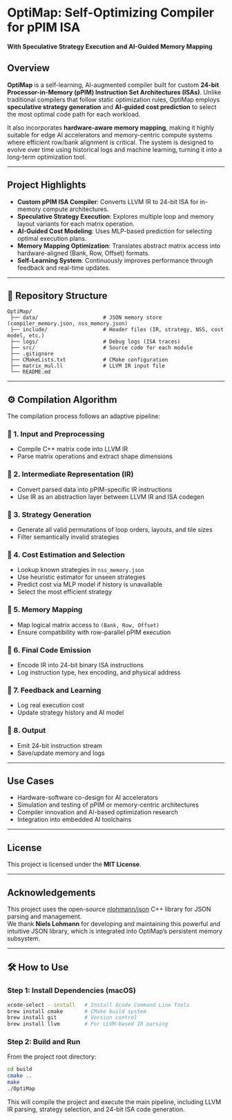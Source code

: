 # OptiMap: Self-Optimizing Compiler for pPIM ISA  
**With Speculative Strategy Execution and AI-Guided Memory Mapping**

## Overview

**OptiMap** is a self-learning, AI-augmented compiler built for custom **24-bit Processor-in-Memory (pPIM) Instruction Set Architectures (ISAs)**. Unlike traditional compilers that follow static optimization rules, OptiMap employs **speculative strategy generation** and **AI-guided cost prediction** to select the most optimal code path for each workload.

It also incorporates **hardware-aware memory mapping**, making it highly suitable for edge AI accelerators and memory-centric compute systems where efficient row/bank alignment is critical. The system is designed to evolve over time using historical logs and machine learning, turning it into a long-term optimization tool.

---

## Project Highlights

- **Custom pPIM ISA Compiler**: Converts LLVM IR to 24-bit ISA for in-memory compute architectures.
- **Speculative Strategy Execution**: Explores multiple loop and memory layout variants for each matrix operation.
- **AI-Guided Cost Modeling**: Uses MLP-based prediction for selecting optimal execution plans.
- **Memory Mapping Optimization**: Translates abstract matrix access into hardware-aligned (Bank, Row, Offset) formats.
- **Self-Learning System**: Continuously improves performance through feedback and real-time updates.

---

## 📂 Repository Structure

```
OptiMap/
 ├── data/                     # JSON memory store (compiler_memory.json, nss_memory.json)
 ├── include/                  # Header files (IR, strategy, NSS, cost model, etc.)
 ├── logs/                     # Debug logs (ISA traces)
 ├── src/                      # Source code for each module
 ├── .gitignore
 ├── CMakeLists.txt            # CMake configuration
 ├── matrix_mul.ll             # LLVM IR input file
 └── README.md
```

---

## ⚙️ Compilation Algorithm

The compilation process follows an adaptive pipeline:

### 🔹 1. Input and Preprocessing
- Compile C++ matrix code into LLVM IR
- Parse matrix operations and extract shape dimensions

### 🔹 2. Intermediate Representation (IR)
- Convert parsed data into pPIM-specific IR instructions
- Use IR as an abstraction layer between LLVM IR and ISA codegen

### 🔹 3. Strategy Generation
- Generate all valid permutations of loop orders, layouts, and tile sizes
- Filter semantically invalid strategies

### 🔹 4. Cost Estimation and Selection
- Lookup known strategies in `nss_memory.json`
- Use heuristic estimator for unseen strategies
- Predict cost via MLP model if history is unavailable
- Select the most efficient strategy

### 🔹 5. Memory Mapping
- Map logical matrix access to `(Bank, Row, Offset)`
- Ensure compatibility with row-parallel pPIM execution

### 🔹 6. Final Code Emission
- Encode IR into 24-bit binary ISA instructions
- Log instruction type, hex encoding, and physical address

### 🔹 7. Feedback and Learning
- Log real execution cost
- Update strategy history and AI model

### 🔹 8. Output
- Emit 24-bit instruction stream
- Save/update memory and logs

---

## Use Cases

- Hardware-software co-design for AI accelerators
- Simulation and testing of pPIM or memory-centric architectures
- Compiler innovation and AI-based optimization research
- Integration into embedded AI toolchains

---

## License

This project is licensed under the **MIT License**.

---

## Acknowledgements

This project uses the open-source [nlohmann/json](https://github.com/nlohmann/json) C++ library for JSON parsing and management.  
We thank **Niels Lohmann** for developing and maintaining this powerful and intuitive JSON library, which is integrated into OptiMap’s persistent memory subsystem.



---

## 🛠 How to Use

### Step 1: Install Dependencies (macOS)

```bash
xcode-select --install   # Install Xcode Command Line Tools
brew install cmake       # CMake build system
brew install git         # Version control
brew install llvm        # For LLVM-based IR parsing
```

### Step 2: Build and Run

From the project root directory:

```bash
cd build
cmake ..
make
./OptiMap
```

This will compile the project and execute the main pipeline, including LLVM IR parsing, strategy selection, and 24-bit ISA code generation.

